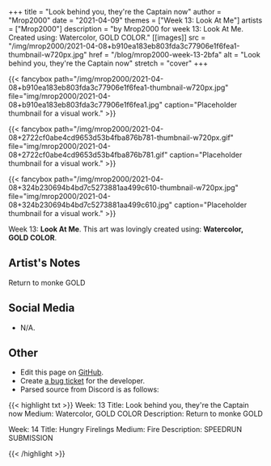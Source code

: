 +++
title =       "Look behind you, they're the Captain now"
author =      "Mrop2000"
date =        "2021-04-09"
themes =      ["Week 13: Look At Me"]
artists =     ["Mrop2000"]
description = "by Mrop2000 for week 13: Look At Me. Created using: Watercolor, GOLD COLOR."
[[images]]
      src = "/img/mrop2000/2021-04-08+b910ea183eb803fda3c77906e1f6fea1-thumbnail-w720px.jpg"
      href = "/blog/mrop2000-week-13-2bfa"
      alt = "Look behind you, they're the Captain now"
      stretch = "cover"
+++


{{< fancybox path="/img/mrop2000/2021-04-08+b910ea183eb803fda3c77906e1f6fea1-thumbnail-w720px.jpg" file="img/mrop2000/2021-04-08+b910ea183eb803fda3c77906e1f6fea1.jpg" caption="Placeholder thumbnail for a visual work." >}}

{{< fancybox path="/img/mrop2000/2021-04-08+2722cf0abe4cd9653d53b4fba876b781-thumbnail-w720px.gif" file="img/mrop2000/2021-04-08+2722cf0abe4cd9653d53b4fba876b781.gif" caption="Placeholder thumbnail for a visual work." >}}

{{< fancybox path="/img/mrop2000/2021-04-08+324b230694b4bd7c5273881aa499c610-thumbnail-w720px.jpg" file="img/mrop2000/2021-04-08+324b230694b4bd7c5273881aa499c610.jpg" caption="Placeholder thumbnail for a visual work." >}}


Week 13: **Look At Me**. This art was lovingly created using: **Watercolor, GOLD COLOR**.

## Artist's Notes

Return to monke
GOLD

## Social Media

- N/A.

## Other

- Edit this page on [GitHub](https://github.com/teaminkling/web-refresh/edit/main/content/blog/mrop2000-week-13-2bfa.md).
- Create [a bug ticket](https://github.com/teaminkling/web-refresh/issues/new?assignees=&labels=bug&template=problem-report.md&title=) for the developer.
- Parsed source from Discord is as follows:

{{< highlight txt >}}
Week: 13
Title:  Look behind you, they're the Captain now
Medium: Watercolor, GOLD COLOR
Description: 
Return to monke
GOLD

Week: 14
Title: Hungry Firelings
Medium: Fire
Description: 
SPEEDRUN SUBMISSION

{{< /highlight >}}